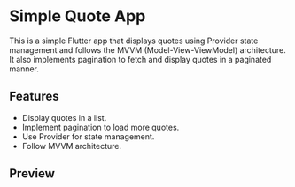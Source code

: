 # Simple Quote App

This is a simple Flutter app that displays quotes using Provider state management and follows the MVVM (Model-View-ViewModel) architecture. It also implements pagination to fetch and display quotes in a paginated manner.

## Features

- Display quotes in a list.
- Implement pagination to load more quotes.
- Use Provider for state management.
- Follow MVVM architecture.

## Preview  




